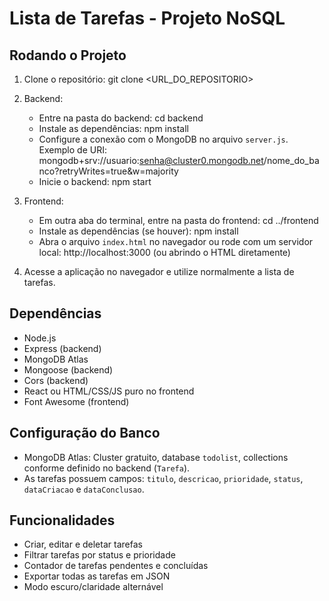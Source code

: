 # Lista de Tarefas - Projeto NoSQL

## Rodando o Projeto

1. Clone o repositório:
git clone <URL_DO_REPOSITORIO>

2. Backend:
   - Entre na pasta do backend:
     cd backend
   - Instale as dependências:
     npm install
   - Configure a conexão com o MongoDB no arquivo `server.js`. Exemplo de URI:
     mongodb+srv://usuario:senha@cluster0.mongodb.net/nome_do_banco?retryWrites=true&w=majority
   - Inicie o backend:
     npm start

3. Frontend:
   - Em outra aba do terminal, entre na pasta do frontend:
     cd ../frontend
   - Instale as dependências (se houver):
     npm install
   - Abra o arquivo `index.html` no navegador ou rode com um servidor local:
     http://localhost:3000 (ou abrindo o HTML diretamente)

4. Acesse a aplicação no navegador e utilize normalmente a lista de tarefas.

## Dependências

- Node.js
- Express (backend)
- MongoDB Atlas
- Mongoose (backend)
- Cors (backend)
- React ou HTML/CSS/JS puro no frontend
- Font Awesome (frontend)

## Configuração do Banco

- MongoDB Atlas: Cluster gratuito, database `todolist`, collections conforme definido no backend (`Tarefa`).  
- As tarefas possuem campos: `titulo`, `descricao`, `prioridade`, `status`, `dataCriacao` e `dataConclusao`.  

## Funcionalidades

- Criar, editar e deletar tarefas
- Filtrar tarefas por status e prioridade
- Contador de tarefas pendentes e concluídas
- Exportar todas as tarefas em JSON
- Modo escuro/claridade alternável
